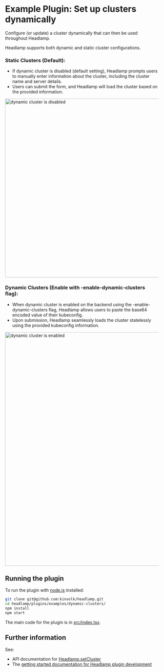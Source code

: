 # Example Plugin: Set up clusters dynamically

Configure (or update) a cluster dynamically that can then be used throughout Headlamp.

Headlamp supports both dynamic and static cluster configurations.

### Static Clusters (Default):

- If dynamic cluster is disabled (default setting), Headlamp prompts users to manually enter information about the cluster, including the cluster name and server details.
- Users can submit the form, and Headlamp will load the cluster based on the provided information.

<img width="584" alt="dynamic cluster is disabled" src="https://github.com/headlamp-k8s/headlamp/assets/24803604/8b67f739-dd41-4114-9f2f-93f8cf2bbf0a">

### Dynamic Clusters (Enable with -enable-dynamic-clusters flag):

- When dynamic cluster is enabled on the backend using the -enable-dynamic-clusters flag, Headlamp allows users to paste the base64 encoded value of their kubeconfig.
- Upon submission, Headlamp seamlessly loads the cluster statelessly using the provided kubeconfig information.

<img width="763" alt="dynamic cluster is enabled" src="https://github.com/headlamp-k8s/headlamp/assets/24803604/19bceb85-9d68-44bc-a8b4-e0303da09f70">

## Running the plugin

To run the plugin with [node.js](https://nodejs.org/en/) installed:

```bash
git clone git@github.com:kinvolk/headlamp.git
cd headlamp/plugins/examples/dynamic-clusters/
npm install
npm start
```

The main code for the plugin is in [src/index.tsx](src/index.tsx).

## Further information

See:

- API documentation for [Headlamp.setCluster](https://headlamp.dev/docs/latest/development/api/classes/plugin_lib.headlamp/#setcluster)
- The [getting started documentation for Headlamp plugin development](https://headlamp.dev/docs/latest/development/plugins/building/)
